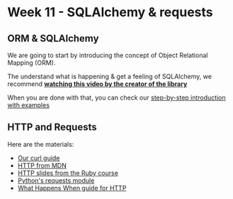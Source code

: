 # Week 11 - SQLAlchemy & requests

## ORM & SQLAlchemy

We are going to start by introducing the concept of Object Relational Mapping (ORM).

The understand what is happening & get a feeling of SQLAlchemy, we recommend [**watching this video by the creator of the library**](http://www.sqlalchemy.org/library.html#introductiontosqlalchemy)

When you are done with that, you can check our [step-by-step introduction with examples](materials/sqlalchemy.md)

## HTTP and Requests

Here are the materials:

* [Our curl guide](materials/curl.md)
* [HTTP from MDN](https://developer.mozilla.org/en-US/docs/Web/HTTP)
* [HTTP slides from the Ruby course](https://ruby.hackbulgaria.com/lectures/17#/10)
* [Python's requests module](http://docs.python-requests.org/en/latest/)
* [What Happens When guide for HTTP](https://github.com/alex/what-happens-when)
